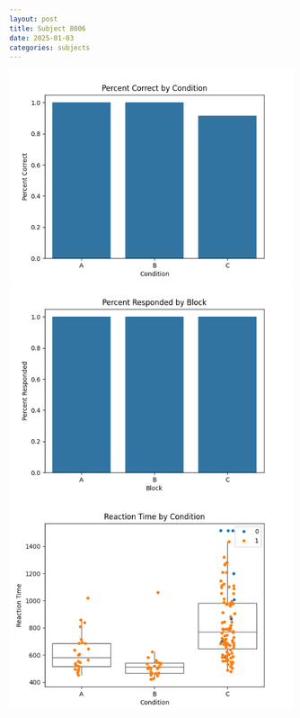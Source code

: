 ```yaml
---
layout: post
title: Subject 8006
date: 2025-01-03
categories: subjects
---
```


![](data/8006/run-9/8006_ATS_percent_correct.png)
![](data/8006/run-9/8006_ATS_percent_responded.png)
![](data/8006/run-9/8006_ATS_rt.png)
